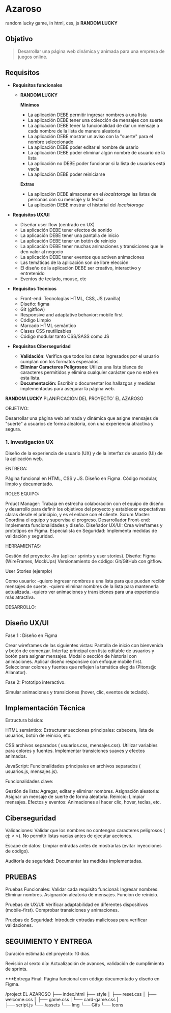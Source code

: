 # Azaroso
random lucky game, in html, css, js
 **RANDOM LUCKY**

## Objetivo

> Desarrollar una página web dinámica y animada para una empresa de juegos online.
> 

## Requisitos

- **Requisitos funcionales**
    - **RANDOM LUCKY**
        
        **Mínimos** 
        
        - La aplicación DEBE permitir ingresar nombres a una lista
        - La aplicación DEBE tener una colección de mensajes con suerte
        - La aplicación DEBE tener la funcionalidad de dar un mensaje a cada nombre de la lista de manera aleatoria
        - La aplicación DEBE mostrar un aviso con la "suerte" para el nombre seleccionado
        - La aplicación DEBE poder editar el nombre de usario
        - La aplicación DEBE poder eliminar algún nombre de usuario de la lista
        - La aplicación no DEBE poder funcionar si la lista de usuarios está vacía
        - La aplicación DEBE poder reiniciarse
        
        **Extras**
        
        - La aplicación DEBE almacenar en el *localstorage* las listas de personas con su mensaje y la fecha
        - La aplicación DEBE mostrar el historial del *localstorage*


- **Requisitos UX/UI**
    - Diseñar user flow (centrado en UX)
    - La aplicación DEBE tener efectos de sonido
    - La aplicación DEBE tener una pantalla de inicio
    - La aplicación DEBE tener un botón de reinicio
    - La aplicación DEBE tener muchas animaciones y transiciones que le den valor al negocio
    - La aplicación DEBE tener eventos que activen animaciones
    - Las temáticas de la aplicación son de libre elección
    - El diseño de la aplicación DEBE ser creativo, interactivo y entretenido
    - Eventos de teclado, mouse, etc

- **Requisitos Técnicos**
    - Front-end: Tecnologías HTML, CSS, JS (vanilla)
    - Diseño: figma
    - Git (gitflow)
    - Responsive and adaptative behavior: mobile first
    - Código Limpio
    - Marcado HTML semántico
    - Clases CSS reutilizables
    - Código modular tanto CSS/SASS como JS

- **Requisitos Ciberseguridad**
    - **Validación**: Verifica que todos los datos ingresados por el usuario cumplan con los formatos esperados.
    - **Eliminar Caracteres Peligrosos**: Utiliza una lista blanca de caracteres permitidos y elimina cualquier carácter que no esté en esta lista.
    - **Documentación:** Escribir o documentar los hallazgos y medidas implementadas para asegurar la página web.


 
 **RANDOM LUCKY** PLANIFICACIÓN DEL PROYECTO´ EL AZAROSO

OBJETIVO: 
 
 Desarrollar una página web animada y dinámica que asigne mensajes de "suerte" a usuarios de forma aleatoria, con una experiencia atractiva y segura.

### 1. Investigación UX


Diseño de la experiencia de usuario (UX) y de la interfaz de usuario (UI) de la aplicación web.

ENTREGA:
 
Página funcional en HTML, CSS y JS.
Diseño en Figma.
Código modular, limpio y documentado.

ROLES EQUIPO:

Prduct Manager: Trabaja en estrecha colaboración con el equipo de diseño y desarrollo para definir los objetivos del proyecto y establecer expectativas claras desde el principio, y es el enlace con el cliente. 
Scrum Master: Coordina el equipo y supervisa el progreso.
Desarrollador Front-end: Implementa funcionalidades y diseño.
Diseñador UX/UI: Crea wireframes y prototipos en Figma.
Especialista en Seguridad: Implementa medidas de validación y seguridad.

HERRAMIENTAS:

Gestión del proyecto: Jira (aplicar sprints y user stories).
Diseño: Figma (WireFrames, MockUps)
Versionamiento de código: Git/GitHub con gitflow.

User Stories (ejemplo)

Como usuario: 
-quiero ingresar nombres a una lista para que puedan recibir mensajes de suerte.
-quiero eliminar nombres de la lista para mantenerla actualizada.
-quiero ver animaciones y transiciones para una experiencia más atractiva.


DESARROLLO:

## Diseño UX/UI

Fase 1 : Diseño  en Figma

Crear wireframes de las siguientes vistas:
Pantalla de inicio con bienvenida y botón de comenzar.
Interfaz principal con lista editable de usuarios y botón para asignar mensajes.
Modal o sección de historial con animaciones.
Aplicar diseño responsive con enfoque mobile first.
Seleccionar colores y fuentes que reflejen la temática elegida (Pitons@: Allanator).


Fase 2: Prototipo interactivo.

Simular animaciones y transiciones (hover, clic, eventos de teclado).


## Implementación Técnica
Estructura básica:

HTML semántico: Estructurar secciones principales: cabecera, lista de usuarios, botón de reinicio, etc.

CSS:archivos separados ( usuarios.css, mensajes.css).
Utilizar variables para colores y fuentes.
Implementar transiciones suaves y efectos animados.

JavaScript:
Funcionalidades principales en archivos separados ( usuarios.js, mensajes.js).

Funcionalidades clave:

Gestión de lista: Agregar, editar y eliminar nombres.
Asignación aleatoria: Asignar un mensaje de suerte de forma aleatoria.
Reinicio: Limpiar mensajes.
Efectos y eventos: Animaciones al hacer clic, hover, teclas, etc.

## Ciberseguridad

Validaciones:
Validar que los nombres no contengan caracteres peligrosos ( ej: < >).
No permitir listas vacías antes de ejecutar acciones.

Escape de datos:
Limpiar entradas antes de mostrarlas (evitar inyecciones de código).

Auditoría de seguridad:
Documentar las medidas implementadas.

## PRUEBAS

Pruebas Funcionales:
Validar cada requisito funcional:
Ingresar nombres.
Eliminar nombres.
Asignación aleatoria de mensajes.
Función de reinicio.

Pruebas de UX/UI:
Verificar adaptabilidad en diferentes dispositivos (mobile-first).
Comprobar transiciones y animaciones.

Pruebas de Seguridad:
Introducir entradas maliciosas para verificar validaciones.


## SEGUIMIENTO Y ENTREGA
Duración estimada del proyecto: 10 días.

Revisión al sexto día: Actualización de avances, validación de cumplimiento de sprints.

***Entrega Final: Página funcional con código documentado y diseño en Figma.


/project EL AZAROSO
  ├── index.html
  ├── style
  │   ├── reset.css
  │   ├── welcome.css
  │   ├── game.css
  |   └── card-game.css
  |   
  ├── script.js
  └── /assets
      └── Img
      └── Gifs
      └── Icons


